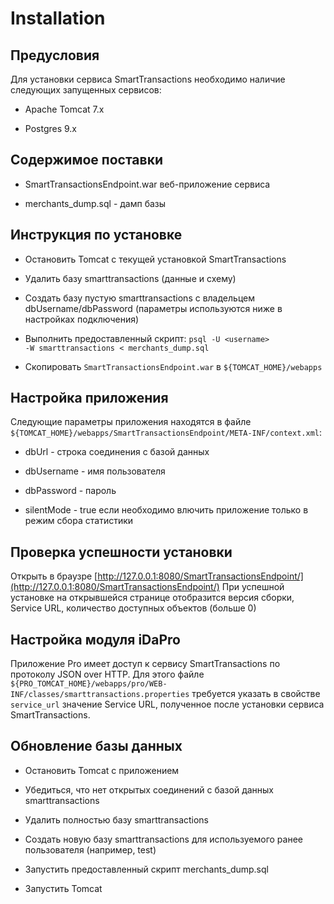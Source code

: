 # Installation

## Предусловия
Для установки сервиса SmartTransactions необходимо наличие следующих запущенных сервисов:

- Apache Tomcat 7.x

- Postgres 9.x

## Содержимое поставки</h2>

- SmartTransactionsEndpoint.war веб-приложение сервиса

- merchants_dump.sql - дамп базы

## Инструкция по установке</h2>

- Остановить Tomcat с текущей установкой SmartTransactions

- Удалить базу smarttransactions (данные и схему)

- Создать базу пустую smarttransactions с владельцем dbUsername/dbPassword (параметры используются ниже в настройках подключения)

- Выполнить предоставленный скрипт: <code>psql -U &lt;username&gt; -W smarttransactions &lt; merchants_dump.sql</code>

- Скопировать <code>SmartTransactionsEndpoint.war</code> в <code>${TOMCAT_HOME}/webapps</code>

## Настройка приложения

Следующие параметры приложения находятся в файле <code>${TOMCAT_HOME}/webapps/SmartTransactionsEndpoint/META-INF/context.xml</code>:

- dbUrl - строка соединения с базой данных

- dbUsername - имя пользователя

- dbPassword - пароль

- silentMode - true если необходимо влючить приложение только в режим сбора статистики

## Проверка успешности установки

Открыть в браузре [http://127.0.0.1:8080/SmartTransactionsEndpoint/](http://127.0.0.1:8080/SmartTransactionsEndpoint/)
При успешной установке на открывшейся странице отобразится версия сборки, Service URL, количество доступных объектов (больше 0)

## Настройка модуля iDaPro

Приложение Pro имеет доступ к сервису SmartTransactions по протоколу JSON over HTTP.
Для этого файле <code>${PRO_TOMCAT_HOME}/webapps/pro/WEB-INF/classes/smarttransactions.properties</code> требуется указать в свойстве <code>service_url</code> значение Service URL, полученное после установки сервиса SmartTransactions.

## Обновление базы данных

- Остановить Tomcat с приложением

- Убедиться, что нет открытых соединений с базой данных smarttransactions

- Удалить полностью базу smarttransactions

- Создать новую базу smarttransactions для используемого ранее пользователя (например, test)

- Запустить предоставленный скрипт merchants_dump.sql

- Запустить Tomcat